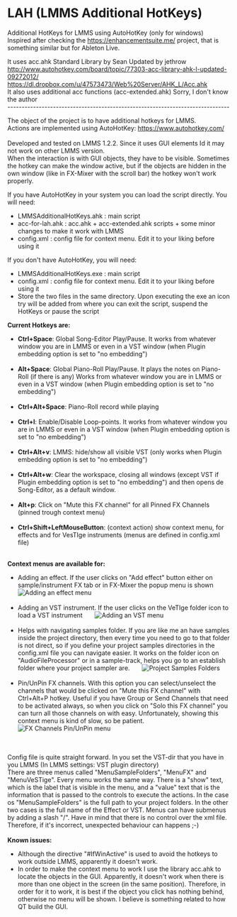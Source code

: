 # LAH (LMMS Additional HotKeys)
Additional HotKeys for LMMS using AutoHotKey (only for windows) <br>
Inspired after checking the https://enhancementsuite.me/ project, that is something similar but for Ableton Live. <br>

It uses acc.ahk Standard Library by Sean Updated by jethrow <br>
	http://www.autohotkey.com/board/topic/77303-acc-library-ahk-l-updated-09272012/ <br>
 	https://dl.dropbox.com/u/47573473/Web%20Server/AHK_L/Acc.ahk <br>
It also uses additional acc functions (acc-extended.ahk) Sorry, I don't know the author <br>
------------------------------------------------------------------------------ <br>

The object of the project is to have additional hotkeys for LMMS.<br>
Actions are implemented using AutoHotKey: https://www.autohotkey.com/ <br><br>
Developed and tested on LMMS 1.2.2. Since it uses GUI elements Id it may not work on other LMMS version.<br>
When the interaction is with GUI objects, they have to be visible. Sometimes the hotkey can make the window active, but if the objects are hidden in the own window (like in FX-Mixer with the scroll bar) the hotkey won't work properly.

If you have AutoHotKey in your system you can load the script directly. You will need:
<ul>
	<li>LMMSAdditionalHotKeys.ahk : main script</li>
	<li>acc-for-lah.ahk : acc.ahk + acc-extended.ahk scripts + some minor changes to make it work with LMMS</li>
	<li>config.xml : config file for context menu. Edit it to your liking before using it</li>
</ul>
If you don't have AutoHotKey, you will need:
<ul>
	<li>LMMSAdditionalHotKeys.exe : main script</li>
	<li>config.xml : config file for context menu. Edit it to your liking before using it</li>
	<li>Store the two files in the same directory. Upon executing the exe an icon try will be added from where you can exit the script, suspend the HotKeys or pause the script</li>
</ul>


<b>Current Hotkeys are:</b><br>

<ul>
<li><b>Ctrl+Space</b>: Global Song-Editor Play/Pause. It works from whatever window you are in LMMS or even in a VST window (when Plugin embedding option is set to "no embedding")</li><br>
<li><b>Alt+Space</b>: Global Piano-Roll Play/Pause. It plays the notes on Piano-Roll (if there is any) Works from whatever window you are in LMMS or even in a VST window (when Plugin embedding option is set to "no embedding")</li><br>
<li><b>Ctrl+Alt+Space</b>: Piano-Roll record while playing </li><br>
<li><b>Ctrl+l</b>: Enable/Disable Loop-points. It works from whatever window you are in LMMS or even in a VST window (when Plugin embedding option is set to "no embedding")</li><br>
<li><b>Ctrl+Alt+v</b>: LMMS: hide/show all visible VST (only works when Plugin embedding option is set to "no embedding")</li><br>
<li><b>Ctrl+Alt+w</b>: Clear the workspace, closing all windows (except VST if Plugin embedding option is set to "no embedding") and then opens de Song-Editor, as a default window.</li><br>
<li><b>Alt+p</b>: Click on "Mute this FX channel" for all Pinned FX Channels (pinned trough context menu) </li><br>
<li><b>Ctrl+Shift+LeftMouseButton</b>: (context action) show context menu, for effects and for VesTIge instruments (menus are defined in config.xml file)</li><br>
</ul>
<b>Context menus are available for:</b><br>
<ul>
<li>Adding an effect. If the user clicks on "Add effect" button either on sample/instrument FX tab or in FX-Mixer the popup menu is shown
	&nbsp&nbsp&nbsp&nbsp&nbsp&nbsp<img src="https://user-images.githubusercontent.com/68785450/161311587-3fd7b4cd-a3ae-42d8-8dde-cf9888b2d840.png" alt="Adding an effect menu"></li><br>
<li>Adding an VST instrument. If the user clicks on the VeTIge folder icon to load a VST instrument
	&nbsp&nbsp&nbsp&nbsp&nbsp&nbsp<img src="https://user-images.githubusercontent.com/68785450/161311910-b52f1eb9-0c82-4f52-9086-fdb1c949f06e.png" alt="Adding an VST menu"></li><br>
<li>Helps with navigating samples folder. If you are like me an have samples inside the project directory, then every time you need to go to that folder is not direct, so if you define your project samples directories in the config.xml file you can navigate easier. It works on the folder icon on "AudioFileProcessor" or in a sample-track, helps you go to an establish folder where your project sampler are.
	&nbsp&nbsp&nbsp&nbsp&nbsp&nbsp<img src="https://user-images.githubusercontent.com/68785450/161312994-acb257ce-a391-4624-8ff0-3645753fda0f.png" alt="Project Samples Folders"></li><br>
<li>Pin/UnPin FX channels. With this option you can select/unselect the channels that would be clicked on "Mute this FX channel" with Ctrl+Alt+P hotkey. Useful if you have Group or Send Channels that need to be activated always, so when you click on "Solo this FX channel" you can turn all those channels on with easy. Unfortunately, showing this context menu is kind of slow, so be patient.
	&nbsp&nbsp&nbsp&nbsp&nbsp&nbsp<img src="https://user-images.githubusercontent.com/68785450/161425718-09cca76a-81ca-418a-a477-f0fd83b33aac.png" alt="FX Channels Pin/UnPin menu"></li><br>
</ul>
	
<br>
Config file is quite straight forward.
In <ConfigVariables> you set the VST-dir that you have in you LMMS (In LMMS settings: VST plugin directory)<br>
There are three menus called "MenuSampleFolders", "MenuFX" and "MenuVeSTige". Every menu works the same way. There is a "show" text, which is the label that is visible in the menu, and a "value" text that is the information that is passed to the controls to execute the actions. In the case os "MenuSampleFolders" is the full path to your project folders. In the other two cases is the full name of the Effect or VST. Menus can have submenus by adding a slash "/". Have in mind that there is no control over the xml file. Therefore, if it's incorrect, unexpected behaviour can happens ;-)
<br><br>
<b>Known issues:</b>
<ul>
<li>Although the directive "#IfWinActive" is used to avoid the hotkeys to work outside LMMS, apparently it doesn't work.</li>
<li>In order to make the context menu to work I use the library acc.ahk to locate the objects in the GUI. Apparently, it doesn't work when there is more than one object in the screen (in the same position). Therefore, in order for it to work, it is best if the object you click has nothing behind, otherwise no menu will be shown. I believe is something related to how QT build the GUI.</li>
</ul>


